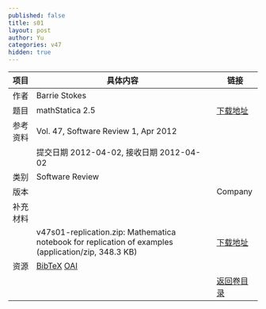 ```yaml
---
published: false
title: s01
layout: post
author: Yu
categories: v47
hidden: true
---
```


| 项目 | 具体内容 | 链接 |
|---:|---|---|
| 作者 | Barrie Stokes| |
| 题目 |mathStatica 2.5 | [下载地址](http://www.jstatsoft.org//v47/s01/paper) |
| 参考资料 |Vol. 47, Software Review 1, Apr 2012 | |
| | 提交日期 2012-04-02, 接收日期 2012-04-02| | 
| 类别 | Software Review| |
| 版本 || Company || 论文 | mathStatica 2.5  (application/pdf, 652.9 KB)| [下载地址](http://www.jstatsoft.org//v47/s01/paper) |
| 补充材料 | | |
| |v47s01-replication.zip: Mathematica notebook for replication of examples  (application/zip, 348.3 KB)|  [下载地址](http://www.jstatsoft.org//v47/s01/supp/1) |
| 资源 | [BibTeX](http://www.jstatsoft.org//v47/s01/bibtex) [OAI](http://www.jstatsoft.org//oai?verb=GetRecord&identifier=oai.jstatsoft/v47/s01&prefix=oai_dc)| |
| |  | [返回卷目录]({{site.baseurl}}/volume/v47.html) |